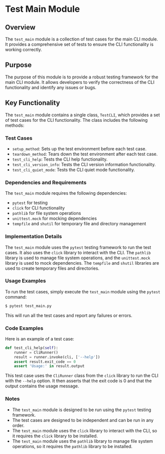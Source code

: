 **Test Main Module**
=====================

**Overview**
------------

The `test_main` module is a collection of test cases for the main CLI module. It provides a comprehensive set of tests to ensure the CLI functionality is working correctly.

**Purpose**
----------

The purpose of this module is to provide a robust testing framework for the main CLI module. It allows developers to verify the correctness of the CLI functionality and identify any issues or bugs.

**Key Functionality**
--------------------

The `test_main` module contains a single class, `TestCLI`, which provides a set of test cases for the CLI functionality. The class includes the following methods:

### Test Cases

* `setup_method`: Sets up the test environment before each test case.
* `teardown_method`: Tears down the test environment after each test case.
* `test_cli_help`: Tests the CLI help functionality.
* `test_cli_version_info`: Tests the CLI version information functionality.
* `test_cli_quiet_mode`: Tests the CLI quiet mode functionality.

### Dependencies and Requirements

The `test_main` module requires the following dependencies:

* `pytest` for testing
* `click` for CLI functionality
* `pathlib` for file system operations
* `unittest.mock` for mocking dependencies
* `tempfile` and `shutil` for temporary file and directory management

### Implementation Details

The `test_main` module uses the `pytest` testing framework to run the test cases. It also uses the `click` library to interact with the CLI. The `pathlib` library is used to manage file system operations, and the `unittest.mock` library is used to mock dependencies. The `tempfile` and `shutil` libraries are used to create temporary files and directories.

### Usage Examples

To run the test cases, simply execute the `test_main` module using the `pytest` command:
```bash
$ pytest test_main.py
```
This will run all the test cases and report any failures or errors.

### Code Examples

Here is an example of a test case:
```python
def test_cli_help(self):
    runner = CliRunner()
    result = runner.invoke(cli, ['--help'])
    assert result.exit_code == 0
    assert 'Usage:' in result.output
```
This test case uses the `CliRunner` class from the `click` library to run the CLI with the `--help` option. It then asserts that the exit code is 0 and that the output contains the usage message.

### Notes

* The `test_main` module is designed to be run using the `pytest` testing framework.
* The test cases are designed to be independent and can be run in any order.
* The `test_main` module uses the `click` library to interact with the CLI, so it requires the `click` library to be installed.
* The `test_main` module uses the `pathlib` library to manage file system operations, so it requires the `pathlib` library to be installed.
